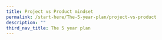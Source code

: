 ```yaml
---
title: Project vs Product mindset
permalink: /start-here/The-5-year-plan/project-vs-product
description: ""
third_nav_title: The 5 year plan
---
```

